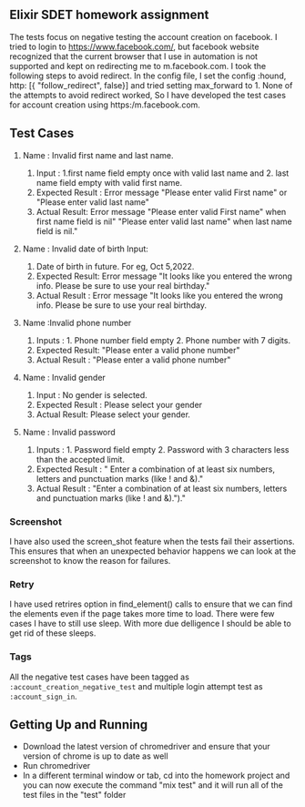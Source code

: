 ## Elixir SDET homework assignment

The tests focus on negative testing the account creation on facebook. I tried to login to https://www.facebook.com/, but facebook website recognized that the current browser that I use in automation is not supported and kept on redirecting me to m.facebook.com. I took the following steps to avoid redirect.
In the config file, I set the config :hound, http: [{ "follow_redirect", false}] and tried setting max_forward to 1. None of the attempts to avoid redirect worked, So I have developed the test cases for account creation using https:/m.facebook.com. 

## Test Cases


1. Name : Invalid first name and last name. 
      1. Input : 1.first name field empty once with valid last name and  2. last name field empty with valid first name.
      2. Expected Result : Error message "Please enter valid First name" or "Please enter valid last name" 
      3. Actual Result: Error message "Please enter valid First name" when first name field is nil" "Please enter valid last name" when last name field is nil."

2. Name : Invalid date of birth Input: 
    1.  Date of birth in future. For eg, Oct 5,2022.
    2.   Expected Result: Error message "It looks like you entered the wrong info. Please be sure to use your real birthday." 
    3.   Actual Result : Error message "It looks like you entered the wrong info. Please be sure to use your real birthday.

3. Name :Invalid phone number
    1.  Inputs : 1. Phone number field empty 2. Phone number with 7 digits.
    2.  Expected Result: "Please enter a valid phone number" 
    3.  Actual Result : "Please enter a valid phone number"

4. Name : Invalid gender 
      1. Input : No gender is selected. 
      2. Expected Result : Please select your gender 
      3. Actual Result: Please select your gender.

5. Name : Invalid password 
      1.   Inputs : 1. Password field empty 2. Password with 3 characters less than the accepted limit. 
      2.   Expected Result : " Enter a combination of at least six numbers, letters and punctuation marks (like ! and &)." 
      3.  Actual Result : "Enter a combination of at least six numbers, letters and punctuation marks (like ! and &).")."

### Screenshot

I have also used the screen_shot feature when the tests fail their assertions. This ensures that when an unexpected behavior happens we can look at the screenshot to know the reason for failures. 

### Retry

I have used retrires option in find_element() calls to ensure that we can find the elements even if the page takes more time to load. There were few cases I have to still use sleep. With more due delligence I should be able to get rid of these sleeps. 

### Tags

All the negative test cases have been tagged as `:account_creation_negative_test` and multiple login attempt test as `:account_sign_in`. 



## Getting Up and Running

- Download the latest version of chromedriver and ensure that your version of chrome is up to date as well
- Run chromedriver
- In a different terminal window or tab, cd into the homework project and you can now execute the command "mix test" and it will run all of the test files in the "test" folder


